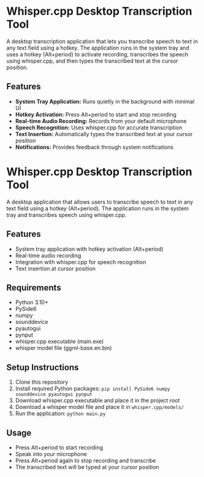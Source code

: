 # Whisper.cpp Desktop Transcription Tool

A desktop transcription application that lets you transcribe speech to text in any text field using a hotkey. The application runs in the system tray and uses a hotkey (Alt+period) to activate recording, transcribes the speech using whisper.cpp, and then types the transcribed text at the cursor position.

## Features

- **System Tray Application:** Runs quietly in the background with minimal UI
- **Hotkey Activation:** Press Alt+period to start and stop recording
- **Real-time Audio Recording:** Records from your default microphone
- **Speech Recognition:** Uses whisper.cpp for accurate transcription
- **Text Insertion:** Automatically types the transcribed text at your cursor position
- **Notifications:** Provides feedback through system notifications

# Whisper.cpp Desktop Transcription Tool

A desktop application that allows users to transcribe speech to text in any text field using a hotkey (Alt+period). The application runs in the system tray and transcribes speech using whisper.cpp.

## Features
- System tray application with hotkey activation (Alt+period)
- Real-time audio recording
- Integration with whisper.cpp for speech recognition
- Text insertion at cursor position

## Requirements
- Python 3.10+
- PySide6
- numpy
- sounddevice
- pyautogui
- pynput
- whisper.cpp executable (main.exe)
- whisper model file (ggml-base.en.bin)

## Setup Instructions
1. Clone this repository
2. Install required Python packages: `pip install PySide6 numpy sounddevice pyautogui pynput`
3. Download whisper.cpp executable and place it in the project root
4. Download a whisper model file and place it in `whisper.cpp/models/`
5. Run the application: `python main.py`

## Usage
- Press Alt+period to start recording
- Speak into your microphone
- Press Alt+period again to stop recording and transcribe
- The transcribed text will be typed at your cursor position